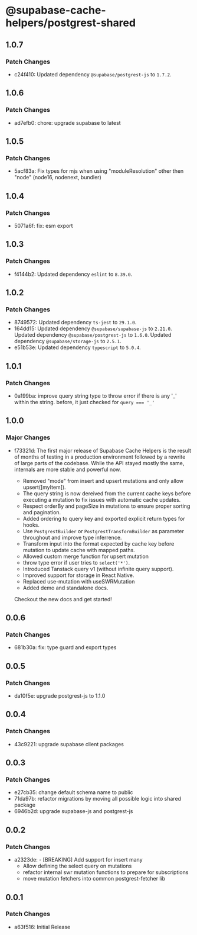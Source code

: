 # @supabase-cache-helpers/postgrest-shared

## 1.0.7

### Patch Changes

- c24f410: Updated dependency `@supabase/postgrest-js` to `1.7.2`.

## 1.0.6

### Patch Changes

- ad7efb0: chore: upgrade supabase to latest

## 1.0.5

### Patch Changes

- 5acf83a: Fix types for mjs when using "moduleResolution" other then "node" (node16, nodenext, bundler)

## 1.0.4

### Patch Changes

- 5071a6f: fix: esm export

## 1.0.3

### Patch Changes

- f4144b2: Updated dependency `eslint` to `8.39.0`.

## 1.0.2

### Patch Changes

- 8749572: Updated dependency `ts-jest` to `29.1.0`.
- 164dd15: Updated dependency `@supabase/supabase-js` to `2.21.0`.
  Updated dependency `@supabase/postgrest-js` to `1.6.0`.
  Updated dependency `@supabase/storage-js` to `2.5.1`.
- e51b53e: Updated dependency `typescript` to `5.0.4`.

## 1.0.1

### Patch Changes

- 0a199ba: improve query string type to throw error if there is any '_' within the string. before, it just checked for `query === '_'`

## 1.0.0

### Major Changes

- f73321d: The first major release of Supabase Cache Helpers is the result of months of testing in a production environment followed by a rewrite of large parts of the codebase. While the API stayed mostly the same, internals are more stable and powerful now.

  - Removed "mode" from insert and upsert mutations and only allow upsert([myItem]).
  - The query string is now dereived from the current cache keys before executing a mutation to fix issues with automatic cache updates.
  - Respect orderBy and pageSize in mutations to ensure proper sorting and pagination.
  - Added ordering to query key and exported explicit return types for hooks.
  - Use `PostgrestBuilder` or `PostgrestTransformBuilder` as parameter throughout and improve type inferrence.
  - Transform input into the format expected by cache key before mutation to update cache with mapped paths.
  - Allowed custom merge function for upsert mutation
  - throw type error if user tries to `select('*')`.
  - Introduced Tanstack query v1 (without infinite query support).
  - Improved support for storage in React Native.
  - Replaced use-mutation with useSWRMutation
  - Added demo and standalone docs.

  Checkout the new docs and get started!

## 0.0.6

### Patch Changes

- 681b30a: fix: type guard and export types

## 0.0.5

### Patch Changes

- da10f5e: upgrade postgrest-js to 1.1.0

## 0.0.4

### Patch Changes

- 43c9221: upgrade supabase client packages

## 0.0.3

### Patch Changes

- e27cb35: change default schema name to public
- 71da97b: refactor migrations by moving all possible logic into shared package
- 6946b2d: upgrade supabase-js and postgrest-js

## 0.0.2

### Patch Changes

- a2323de: - [BREAKING] Add support for insert many
  - Allow defining the select query on mutations
  - refactor internal swr mutation functions to prepare for subscriptions
  - move mutation fetchers into common postgrest-fetcher lib

## 0.0.1

### Patch Changes

- a63f516: Initial Release
